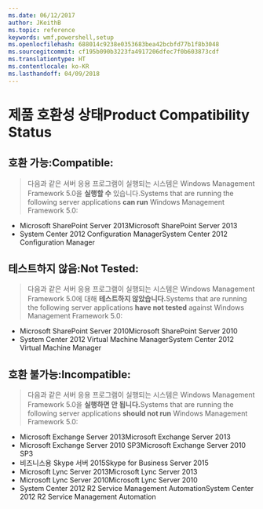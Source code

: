 ```yaml
---
ms.date: 06/12/2017
author: JKeithB
ms.topic: reference
keywords: wmf,powershell,setup
ms.openlocfilehash: 688014c9238e0353683bea42bcbfd77b1f8b3048
ms.sourcegitcommit: cf195b090b3223fa4917206dfec7f0b603873cdf
ms.translationtype: HT
ms.contentlocale: ko-KR
ms.lasthandoff: 04/09/2018
---
```

# <a name="product-compatibility-status"></a><span data-ttu-id="939f6-102">제품 호환성 상태</span><span class="sxs-lookup"><span data-stu-id="939f6-102">Product Compatibility Status</span></span>

## <a name="compatible"></a><span data-ttu-id="939f6-103">호환 가능:</span><span class="sxs-lookup"><span data-stu-id="939f6-103">Compatible:</span></span>
> <span data-ttu-id="939f6-104">다음과 같은 서버 응용 프로그램이 실행되는 시스템은 Windows Management Framework 5.0을 **실행할 수** 있습니다.</span><span class="sxs-lookup"><span data-stu-id="939f6-104">Systems that are running the following server applications **can run** Windows Management Framework 5.0:</span></span>

- <span data-ttu-id="939f6-105">Microsoft SharePoint Server 2013</span><span class="sxs-lookup"><span data-stu-id="939f6-105">Microsoft SharePoint Server 2013</span></span>
- <span data-ttu-id="939f6-106">System Center 2012 Configuration Manager</span><span class="sxs-lookup"><span data-stu-id="939f6-106">System Center 2012 Configuration Manager</span></span>

## <a name="not-tested"></a><span data-ttu-id="939f6-107">테스트하지 않음:</span><span class="sxs-lookup"><span data-stu-id="939f6-107">Not Tested:</span></span>
> <span data-ttu-id="939f6-108">다음과 같은 서버 응용 프로그램이 실행되는 시스템은 Windows Management Framework 5.0에 대해 **테스트하지 않았습니다.**</span><span class="sxs-lookup"><span data-stu-id="939f6-108">Systems that are running the following server applications **have not tested** against Windows Management Framework 5.0:</span></span>

- <span data-ttu-id="939f6-109">Microsoft SharePoint Server 2010</span><span class="sxs-lookup"><span data-stu-id="939f6-109">Microsoft SharePoint Server 2010</span></span>
- <span data-ttu-id="939f6-110">System Center 2012 Virtual Machine Manager</span><span class="sxs-lookup"><span data-stu-id="939f6-110">System Center 2012 Virtual Machine Manager</span></span>

## <a name="incompatible"></a><span data-ttu-id="939f6-111">호환 불가능:</span><span class="sxs-lookup"><span data-stu-id="939f6-111">Incompatible:</span></span>
> <span data-ttu-id="939f6-112">다음과 같은 서버 응용 프로그램이 실행되는 시스템은 Windows Management Framework 5.0을 **실행하면 안 됩니다.**</span><span class="sxs-lookup"><span data-stu-id="939f6-112">Systems that are running the following server applications **should not run** Windows Management Framework 5.0:</span></span>

- <span data-ttu-id="939f6-113">Microsoft Exchange Server 2013</span><span class="sxs-lookup"><span data-stu-id="939f6-113">Microsoft Exchange Server 2013</span></span>
- <span data-ttu-id="939f6-114">Microsoft Exchange Server 2010 SP3</span><span class="sxs-lookup"><span data-stu-id="939f6-114">Microsoft Exchange Server 2010 SP3</span></span>
- <span data-ttu-id="939f6-115">비즈니스용 Skype 서버 2015</span><span class="sxs-lookup"><span data-stu-id="939f6-115">Skype for Business Server 2015</span></span>
- <span data-ttu-id="939f6-116">Microsoft Lync Server 2013</span><span class="sxs-lookup"><span data-stu-id="939f6-116">Microsoft Lync Server 2013</span></span>
- <span data-ttu-id="939f6-117">Microsoft Lync Server 2010</span><span class="sxs-lookup"><span data-stu-id="939f6-117">Microsoft Lync Server 2010</span></span>
- <span data-ttu-id="939f6-118">System Center 2012 R2 Service Management Automation</span><span class="sxs-lookup"><span data-stu-id="939f6-118">System Center 2012 R2 Service Management Automation</span></span>